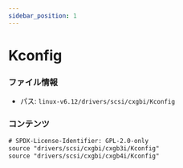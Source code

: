 ```yaml
---
sidebar_position: 1
---
```

# Kconfig

### ファイル情報

- パス: `linux-v6.12/drivers/scsi/cxgbi/Kconfig`

### コンテンツ

```txt
# SPDX-License-Identifier: GPL-2.0-only
source "drivers/scsi/cxgbi/cxgb3i/Kconfig"
source "drivers/scsi/cxgbi/cxgb4i/Kconfig"

```
